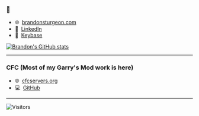 ### 👋

 - 🌐  [brandonsturgeon.com](https://brandonsturgeon.com)  
 - 👔  [LinkedIn](https://www.linkedin.com/in/sturgeonb4)  
 - 🔑  [Keybase](https://keybase.io/brandonsturgeon/)

[![Brandon's GitHub stats](https://github-readme-stats.vercel.app/api?username=brandonsturgeon&count_private=true)](https://github.com/anuraghazra/github-readme-stats)


 ***
 
 ### CFC (Most of my Garry's Mod work is here)
 - 🌐  [cfcservers.org](https://cfcservers.org)  
 - 💻  [GitHub](https://www.github.com/cfc-servers)

***

<img alt="Visitors" src="https://visitor-badge.laobi.icu/badge?page_id=brandonsturgeon"/>
